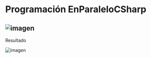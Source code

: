 # Programación EnParaleloCSharp


![imagen](https://user-images.githubusercontent.com/49075053/90085621-04d2dd80-dcde-11ea-84e4-181725793218.png)
-------------------------------------------------------------------------------------------------------------------------------------------------------------------------
Resultado


![imagen](https://user-images.githubusercontent.com/49075053/90085851-97737c80-dcde-11ea-93d6-9214f08965ed.png)
